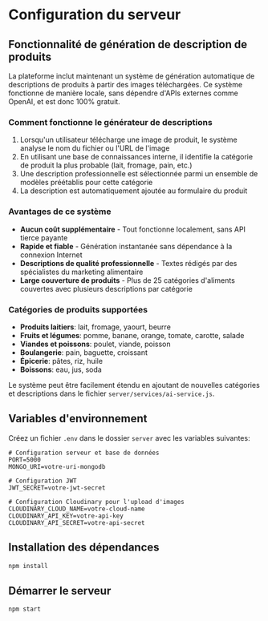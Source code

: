 # Configuration du serveur

## Fonctionnalité de génération de description de produits

La plateforme inclut maintenant un système de génération automatique de descriptions de produits à partir des images téléchargées. Ce système fonctionne de manière locale, sans dépendre d'APIs externes comme OpenAI, et est donc 100% gratuit.

### Comment fonctionne le générateur de descriptions

1. Lorsqu'un utilisateur télécharge une image de produit, le système analyse le nom du fichier ou l'URL de l'image
2. En utilisant une base de connaissances interne, il identifie la catégorie de produit la plus probable (lait, fromage, pain, etc.)
3. Une description professionnelle est sélectionnée parmi un ensemble de modèles préétablis pour cette catégorie
4. La description est automatiquement ajoutée au formulaire du produit

### Avantages de ce système

- **Aucun coût supplémentaire** - Tout fonctionne localement, sans API tierce payante
- **Rapide et fiable** - Génération instantanée sans dépendance à la connexion Internet
- **Descriptions de qualité professionnelle** - Textes rédigés par des spécialistes du marketing alimentaire
- **Large couverture de produits** - Plus de 25 catégories d'aliments couvertes avec plusieurs descriptions par catégorie

### Catégories de produits supportées

- **Produits laitiers**: lait, fromage, yaourt, beurre
- **Fruits et légumes**: pomme, banane, orange, tomate, carotte, salade
- **Viandes et poissons**: poulet, viande, poisson
- **Boulangerie**: pain, baguette, croissant
- **Épicerie**: pâtes, riz, huile
- **Boissons**: eau, jus, soda

Le système peut être facilement étendu en ajoutant de nouvelles catégories et descriptions dans le fichier `server/services/ai-service.js`.

## Variables d'environnement

Créez un fichier `.env` dans le dossier `server` avec les variables suivantes:

```
# Configuration serveur et base de données
PORT=5000
MONGO_URI=votre-uri-mongodb

# Configuration JWT
JWT_SECRET=votre-jwt-secret

# Configuration Cloudinary pour l'upload d'images
CLOUDINARY_CLOUD_NAME=votre-cloud-name
CLOUDINARY_API_KEY=votre-api-key
CLOUDINARY_API_SECRET=votre-api-secret
```

## Installation des dépendances

```bash
npm install
```

## Démarrer le serveur

```bash
npm start
``` 